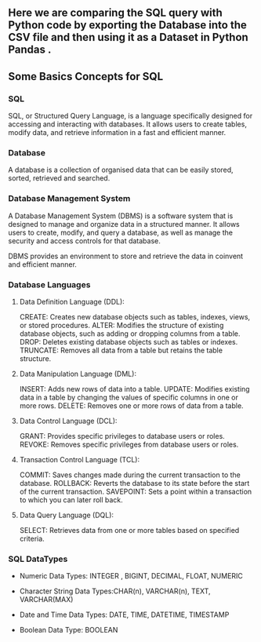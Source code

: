 ## Here we are comparing the SQL query with Python code by exporting the Database into the CSV file and then using it as a Dataset in Python Pandas .


## Some Basics Concepts for SQL 

### SQL 
SQL, or Structured Query Language, is a language specifically designed for accessing and interacting with databases. It allows users to create tables, modify data, and retrieve information in a fast and efficient manner.

### Database 
A database is a collection of organised data that can be easily stored, sorted, retrieved and searched. 

### Database Management System
A Database Management System (DBMS) is a software system that is designed to manage and organize data in a structured manner. It allows users to create, modify, and query a database, as well as manage the security and access controls for that database.

DBMS provides an environment to store and retrieve the data in coinvent and efficient manner.

### Database Languages
1. Data Definition Language (DDL):

     CREATE: Creates new database objects such as tables, indexes, views, or stored procedures.
     ALTER: Modifies the structure of existing database objects, such as adding or dropping columns from a table.
     DROP: Deletes existing database objects such as tables or indexes.
     TRUNCATE: Removes all data from a table but retains the table structure.

 2. Data Manipulation Language (DML):

     INSERT: Adds new rows of data into a table.
     UPDATE: Modifies existing data in a table by changing the values of specific columns in one or more rows.
     DELETE: Removes one or more rows of data from a table.

 3. Data Control Language (DCL):

      GRANT: Provides specific privileges to database users or roles.
      REVOKE: Removes specific privileges from database users or roles.
    
4.  Transaction Control Language (TCL):

      COMMIT: Saves changes made during the current transaction to the database.
      ROLLBACK: Reverts the database to its state before the start of the current transaction.
      SAVEPOINT: Sets a point within a transaction to which you can later roll back.
   
5.  Data Query Language (DQL):

     SELECT: Retrieves data from one or more tables based on specified criteria.

### SQL DataTypes
- Numeric Data Types: INTEGER , BIGINT, DECIMAL, FLOAT, NUMERIC

- Character String Data Types:CHAR(n), VARCHAR(n), TEXT, VARCHAR(MAX)

- Date and Time Data Types: DATE, TIME, DATETIME, TIMESTAMP

- Boolean Data Type: BOOLEAN


